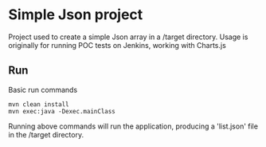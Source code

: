 # Simple Json project #
Project used to create a simple Json array in a /target directory. Usage is originally for running POC tests on Jenkins, working with Charts.js

## Run ##
Basic run commands

```
mvn clean install
mvn exec:java -Dexec.mainClass
```

Running above commands will run the application, producing a 'list.json' file in the /target directory.
